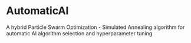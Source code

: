 # AutomaticAI
A hybrid Particle Swarm Optimization - Simulated Annealing algorithm for automatic AI algorithm selection and hyperparameter tuning
